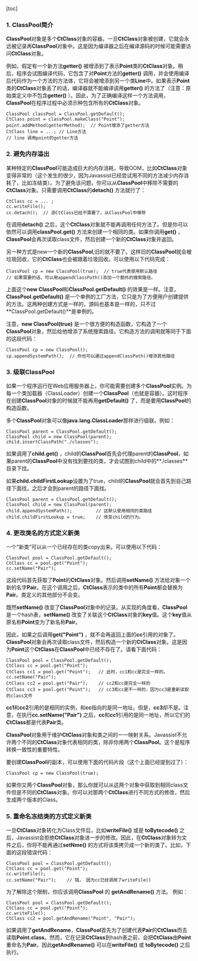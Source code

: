[toc]

### 1. ClassPool简介

**ClassPool**对象是多个**CtClass**对象的容器。一旦**CtClass**对象被创建，它就会永远被记录再**ClassPool**对象中。这是因为编译器之后在编译源码的时候可能需要访问**CtClass**对象。

例如，假定有一个新方法**getter()** 被增添到了表示**Point**类的**CtClass**对象。稍后，程序会试图编译代码，它包含了对**Point**方法的**getter()** 调用，并会使用编译后代码作为一个方法的方法体，它将会被增添到另一个类**Line**中。如果表示**Point**类的**CtClass**对象丢了的话，编译器就不能编译调用**getter()** 的方法了（注意：原始类定义中不包含**getter()** ）。因此，为了正确编译这样一个方法调用，**ClassPool**在程序过程中必须示种包含所有的**CtClass**对象。

    ClassPool classPool = ClassPool.getDefault();
    CtClass point = classPool.makeClass("Point");
    point.addMethod(getterMethod);  // Point增添了getter方法
    CtClass line = ...; // Line方法
    // line 调用point的getter方法
    

### 2. 避免内存溢出

某种特定的**ClassPool**可能造成巨大的内存消耗，导致OOM，比如**CtClass**对象变得非常的（这个发生的很少，因为Javassist已经尝试用不同的方法减少内存消耗了，比如冻结类）。为了避免该问题，你可以从**ClassPool**中移除不需要的**CtClass**对象。只需要调用**CtClass**的**detach()** 方法就行了：

    CtClass cc = ... ;
    cc.writeFile();
    cc.detach();  // 该CtClass已经不需要了，从ClassPool中移除
    
在调用**detach()** 之后，这个**CtClass**对象就不能再调用任何方法了。但是你可以依然可以调用**classPool.get()** 方法来创建一个相同的类。如果你调用**get()** ，**ClassPool**会再次读取class文件，然后创建一个新的**CtClass**对象并返回。

另一种方式是new一个新的**ClassPool**,旧的就不要了。这样旧的**ClassPool**就会被垃圾回收，它的**CtClass**也会被跟着垃圾回收。可以使用以下代码完成：

    ClassPool cp = new ClassPool(true);  // true代表使用默认路径
    // 如果需要的话，可以用appendClassPath()添加一个额外的搜索路径。
    
上面这个**new ClassPool**和**ClassPool.getDefault()** 的效果是一样。注意，**ClassPool.getDefault()** 是一个单例的工厂方法，它只是为了方便用户创建提供的方法。这两种创建方式是一样的，源码也基本是一样的，只不过**ClassPool.getDefault()**是单例的。

注意，**new ClassPool(true)** 是一个很方便的构造函数，它构造了一个**ClassPool**对象，然后给他增添了系统搜索路径。它构造方法的调用就等同于下面的这段代码：

    ClassPool cp = new ClassPool();
    cp.appendSystemPath();  // 你也可以通过appendClassPath()增添其他路径
    
### 3. 级联ClassPool

如果一个程序运行在Web应用服务器上，你可能需要创建多个**ClassPool**实例。为每一个类加载器（ClassLoader）创建一个**ClassPool**（也就是容器）。这时程序在创建**ClassPool**对象的时候就不能再用**getDefault()** 了，而是要用**ClassPool**的构造函数。

多个**ClassPool**对象可以像**java.lang.ClassLoader**那样进行级联。例如：

    ClassPool parent = ClassPool.getDefault();
    ClassPool child = new ClassPool(parent);
    child.insertClassPath("./classes");
    
如果调用了**child.get()** ，child的**ClassPool**首先会代理parent的**ClassPool**，如果parent的**ClassPool**中没有找到要找的类，才会试图到child中的**./classes**目录下找。

如果**child.childFirstLookup**设置为了true，child的**ClassPool**就会首先到自己路径下面找，之后才会到parent的路径下面找。

    ClassPool parent = ClassPool.getDefault();
    ClassPool child = new ClassPool(parent);
    child.appendSystemPath();         // 这默认使用相同的类路径
    child.childFirstLookup = true;    // 改变child的行为。
    
### 4. 更改类名的方式定义新类

一个“新类”可以从一个已经存在的类copy出来。可以使用以下代码：

    ClassPool pool = ClassPool.getDefault();
    CtClass cc = pool.get("Point");
    cc.setName("Pair");
    
这段代码首先获取了**Point**的**CtClass**对象。然后调用**setName()** 方法给对象一个新的名字**Pair**。在这个调用之后，**CtClass**表示的类中的所有**Point**都会替换为**Pair**。类定义的其他部分不会变。

既然**setName()** 改变了**ClassPool**对象中的记录。从实现的角度看，**ClassPool**是一个hash表，**setName()** 改变了关联这个**CtClass**对象的**key**值。这个**key**值从原名称**Point**变为了新名称**Pair**。

因此，如果之后调用**get("Point")** ，就不会再返回上面的**cc**引用的对象了。**ClassPool**对象会再次读取class文件，然后构造一个新的**CtClass**对象。这是因为**Point**这个**CtClass**在**ClassPool**中已经不存在了。请看下面代码：

    ClassPool pool = ClassPool.getDefault();
    CtClass cc = pool.get("Point");
    CtClass cc1 = pool.get("Point");   // 此时，cc1和cc是完全一样的。
    cc.setName("Pair");
    CtClass cc2 = pool.get("Pair");    // cc2和cc是完全一样的
    CtClass cc3 = pool.get("Point");   // cc3和cc是不一样的，因为cc3是重新读取的class文件
    
**cc1**和**cc2**引用的是相同的实例，和**cc**指向的是同一地址。但是，**cc3**却不是。注意，在执行**cc.setName("Pair")** 之后，**cc**和**cc1**引用的是同一地址，所以它们的**CtClass**都是代表**Pair**类。

**ClassPool**对象用于维护**CtClass**对象和类之间的一一映射关系。Javassist不允许两个不同的**CtClass**对象代表相同的类，除非你用两个**ClassPool**。这个是程序转换一致性的重要特性。

要创建**ClassPool**的副本，可以使用下面的代码片段（这个上面已经提到过了）：

    ClassPool cp = new ClassPool(true);

如果你又两个**ClassPool**对象，那么你就可以从这两个对象中获取到相同class文件但是不同的**CtClass**对象。你可以对那两个**CtClass**进行不同方式的修改，然后生成两个版本的Class。

### 5. 重命名冻结类的方式定义新类

一旦**CtClass**对象转化为Class文件后，比如**writeFile()** 或是 **toBytecode()** 之后，Javassist会拒绝**CtClass**对象进一步的修改。因此，在**CtClass**对象转为文件之后，你将不能再通过**setNme()** 的方式将该类拷贝成一个新的类了。比如，下面的这段错误代码：

    ClassPool pool = ClassPool.getDefault();
    CtClass cc = pool.get("Point");
    cc.writeFile();
    cc.setName("Pair");    // 错， 因为cc已经调用了writeFile()
    
为了解除这个限制，你应该调用**ClassPool** 的 **getAndRename()** 方法。 例如：

    ClassPool pool = ClassPool.getDefault();
    CtClass cc = pool.get("Point");
    cc.writeFile();
    CtClass cc2 = pool.getAndRename("Point", "Pair"); 
    
如果调用了**getAndRename**，**ClassPool**首先为了创建代表**Pair**的**CtClass**而去读取**Point.class**。然而，它在记录**CtClass**到hash表之前，会把**CtClass**由**Point**重命名为**Pair**。因此**getAndRename()** 可以在**writeFile()** 或 **toBytecode()** 之后执行。

